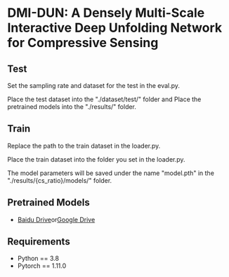 # DMI-DUN: A Densely Multi-Scale Interactive Deep Unfolding Network for Compressive Sensing

## Test
Set the sampling rate and dataset for the test in the eval.py.

Place the test dataset into the "./dataset/test/" folder and Place the pretrained models into the "./results/" folder.

## Train
Replace the path to the train dataset in the loader.py.

Place the train dataset into the folder you set in the loader.py.

The model parameters will be saved under the name "model.pth" in the "./results/{cs_ratio}/models/" folder.

## Pretrained Models
- [Baidu Drive](https://pan.baidu.com/s/1bNS0zs5shhjhP3moceAOWQ?pwd=0929)or[Google Drive](https://drive.google.com/file/d/1xddsySZEbRo2ksd3Bb1sI0uOBQg0PbO_/view?usp=sharing)

## Requirements
- Python == 3.8
- Pytorch == 1.11.0
